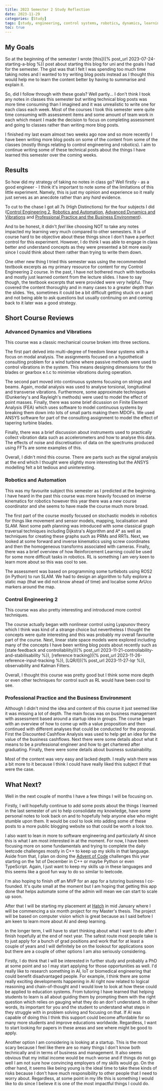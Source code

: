 ```yaml
---
title: 2023 Semester 2 Study Reflection
date: 2023-11-29
categories: [Study]
tags: [study, engineering, control systems, robotics, dynamics, learning]
toc: true
---
```


## My Goals

So at the beginning of the semester I wrote [this]({% post_url 2023-07-24-starting-a-blog %}) post
about starting this blog for uni and the goals I had for the semester. The gist was that I felt I
was spending too much time taking notes and I wanted to try writing blog posts instead as I thought
this would help me to learn the content better by having to summarise and explain it.

So, did I follow through with these goals? Well partly... I don't think I took any notes in classes
this semester but writing technical blog posts was more time consuming than I imagined and it was
unrealistic to write one for each class each week. Most of the courses I took this semester were
quite time consuming with assessment items and some amount of team work in each which meant I made
the decision to focus on completing assessment and going to classes rather than writing more blog
posts.

I finished my last exam almost two weeks ago now and so more recently I have been writing more blog
posts on some of the content from some of the classes \(mostly things relating to control
engineering and robotics\). I aim to continue writing some of these technical posts about the things
I have learned this semester over the coming weeks.

## Results

So how did my strategy of taking no notes in class go? Well firstly - as a good engineer - I think
it's important to note some of the limitations of this little experiment. Namely, this is just my
opinion and experience so it really just serves as an anecdote rather than any _hard_ evidence.

To cut to the chase I got all 7s \(High Distinctions\) for the four subjects I did
\([Control Engineering 2](https://course-profiles.uq.edu.au/student_section_loader/section_1/128875),
[Robotics and Automation](https://course-profiles.uq.edu.au/student_section_loader/section_1/130244),
[Advanced Dynamics and Vibrations](https://course-profiles.uq.edu.au/student_section_loader/section_1/130174)
and
[Professional Practice and the Business Environment](https://course-profiles.uq.edu.au/student_section_loader/section_1/128579)\).

And to be honest, it didn't _feel_ like choosing NOT to take any notes impacted my learning very
much compared to other semesters. It is of course hard to be objective about these things since I
don't have a perfect control for this experiment. However, I do think I was able to engage in class
better and understand concepts as they were presented a bit more easily since I could think about
them rather than trying to write them down.

One other new thing I tried this semester was using the recommended textbook excerpts as my primary
resource for content for my Control Engineering 2 course. In the past, I have not bothered much with
textbooks and mostly just learned content from the lecture slides. I have to say though, the
textbook excerpts that were provided were _very_ helpful. They covered the content thoroughly and in
many cases to a greater depth than the slides. Yes, sometimes it could be a bit difficult getting
stuck on a part and not being able to ask questions but usually continuing on and coming back to it
later was a good strategy.

## Short Course Reviews

### Advanced Dynamics and Vibrations

This course was a classic mechanical course broken into three sections.

The first part delved into multi-degree of freedom linear systems with a focus on modal analysis.
The assignments focused on a hypothetical consulting problem for a wind turbine where passive
methods were used to control vibrations in the system. This means designing dimensions for the
blades or gearbox e.t.c to minimise vibrations during operation.

The second part moved into continuous systems focusing on strings and beams. Again, modal analysis
was used to analyse torsional, longitudinal and transverse vibrations. Furthermore, some approximate
techniques \(Dunkerley's and Rayleigh's methods\) were used to model the effect of point masses.
Finally, there was some brief dicussion on Finite Element Analysis \(FEA\) which uses software to
model continuous systems by breaking them down into lots of small parts making them MDOFs. We used
ANSYS software for part of the consulting assignment to model the effect of tapering turbine blades.

Finally, there was a brief discussion about instruments used to practically collect vibration data
such as accelerometers and how to analyse this data. The effects of noise and discretisation of data
on the spectrums produced using FFTs are some examples of this.

Overall, I didn't mind this course. There are parts such as the signal analysis at the end which I
thought were slightly more interesting but the ANSYS modelling felt a bit tedious and uninteresting.

### Robotics and Automation

This was my favourite subject this semester as I predicted at the beginning. I have heard in the
past this course was more heavily focused on inverse kinematics for robotics however this year there
was a new course coordinator and she seems to have made the course much more broad.

The first part of the course mostly focused on stochastic models in robotics for things like
movement and sensor models, mapping, localisation and SLAM. Next some path planning was introduced
with some classical graph traversal techniques including Dijkstra's Algorithm and A\* as well as
techniques for creating these graphs such as PRMs and RRTs. Next, we looked at some forward and
inverse kinematics using screw coordinates and then the homogeneous transforms associated with
cameras. Finally, there was a brief overview of how Reinforcement Learning could be used for some
more difficult tasks in robotics. RL is something I am very keen to learn more about so this was
cool to see.

The assessment was based on programming some turtlebots using ROS2 \(in Python\) to run SLAM. We had
to design an algorithm to fully explore a static map \(that we did not know ahead of time\) and
localise some ArUco markers around the map.

### Control Engineering 2

This course was also pretty interesting and introduced more control techniques.

The course actually began with nonlinear control using Lyapunov theory which I think was kind of a
strange choice but nevertheless I thought the concepts were quite interesting and this was probably
my overall favourite part of the course. Next, linear state space models were explored including
many of the concepts I have been writing blog posts about recently such as [state feedback and
controllabliity]({% post_url 2023-11-21-controllability-and-stabilisability %}), [reference
tracking]({% post_url 2023-11-26-reference-input-tracking %}),
[LQR/I]({% post_url 2023-11-27-lqr %}), observability and Kalman Filters.

Overall, I thought this course was pretty good but I think some more depth or even other techniques
for control such as RL would have been cool to see.

### Professional Practice and the Business Environment

Although I didn't mind the idea and content of this course it just seemed like it was missing a lot
of depth. The main focus was on business management with assessment based around a startup idea in
groups. The course began with an overview of how to come up with a value proposition and then
continued with different analyses that could be conducted for the proposal. First the Discounted
Cashflow Analysis was used to help get an idea for the value of the business cashflows. Next there
were some details about what it means to be a professional engineer and how to get chartered after
graduating. Finally, there were some details about business sustainability.

Most of the content was very easy and lacked depth. I really wish there was a bit more to it because
I think I could have really liked this subject if that were the case.

## What Next?

Well in the next couple of months I have a few things I will be focusing on.

Firstly, I will hopefully continue to add some posts about the things I learned in the last semester
of uni to help consolidate my knowledge, have some personal notes to look back on and to hopefully
help anyone else who might stumble upon them. It would be cool to look into adding some of these
posts to a more public blogging website so that could be worth a look too.

I also want to lean in more to software engineering and particularly AI since this is what I am most
interested in at the moment. For now, I have been focusing more on some fundamentals and trying to
complete the daily leetcode challenges mostly in C++ to keep up my skills in that language. Aside
from that, I plan on doing the [Advent of Code](https://adventofcode.com/) challenges this year
starting on the 1st of December in C++ or maybe Python or even TypeScript. Again, I just want to
keep my skills up in these languages and this seems like a good fun way to do so similar to
leetcode.

I'm also hoping to finish off an MVP for an app for a tutoring business I co-founded. It's quite
small at the moment but I am hoping that getting this app done that helps automate some of the admin
will mean we can start to scale up soon.

After that I will be starting my placement at [Hatch](https://www.hatch.com/) in mid January where I
will be commencing a six month project for my Master's thesis. The project will be based on computer
vision which is great because as I said before I am keen to learn more about AI and deep learning.

In the longer term, I will have to start thinking about what I want to do after I finish hopefully
at the end of next year. The safest route most people take is to just apply for a bunch of grad
positions and work that for at least a couple of years and I will definitely be on the lookout for
applications soon but there are a couple of other options I am also seriously considering.

Firstly, I do think that I will be interested in further study and probably a PhD at some point and
so I may start applying for those opportunities as well. I'd really like to research something in
AI, IoT or biomedical engineering that could benefit disadvantaged people. For example, I think
there are some really exciting developments happening in AI right now related to logical reasoning
and chain-of-thought and I would love to look at how these could be applied to education systems.
From tutoring I have learned that helping students to learn is all about guiding them by prompting
them with the right question which relies on gauging what they do an don't understand. In other
words, its important for you and the student to understand what steps in they struggle with in
problem solving and focusing on that. If AI was capable of doing this I think this support could
become affordable for so many more students and improve educations worldwide. Regardless, I want to
start looking for papers in these areas and see where might be good to apply.

Another option I am considering is looking at a startup. This is the most scary because I feel like
there are so many things I don't know both technically and in terms of business and management. It
also seems obvious that my initial income would be much worse and if things do not go well I am not
sure how convincing employers of my skills would go. On the other hand, it seems like being young is
the ideal time to take these kinds of risks because I don't have much responsibility to other people
that I need to worry about. Regardless, at some point in my life this is something I would like to
do since I believe it is one of the most impactful things I could do.
